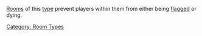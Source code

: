 [Rooms](:Category:_Rooms.md "wikilink") of this
[type](:Category:_Room_Types.md "wikilink") prevent players within them
from either being [flagged](:Category:_Character_Flags.md "wikilink") or
dying.

[Category: Room Types](Category:_Room_Types "wikilink")
